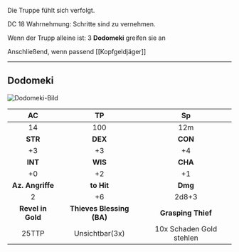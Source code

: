 Die Truppe fühlt sich verfolgt. 

DC 18 Wahrnehmung: Schritte sind zu vernehmen.

Wenn der Trupp alleine ist: 3 **Dodomeki** greifen sie an

Anschließend, wenn passend [[Kopfgeldjäger]]

---

## Dodomeki
![Dodomeki-Bild](https://i.pinimg.com/736x/13/33/09/1333096d60c7fea0f1671feb7b04d79c.jpg)

|AC|TP|Sp|
|:-:|:-:|:-:|
|14|100|12m|
|**STR**|**DEX**|**CON**|
|+3|+3|+4|
|**INT**|**WIS**|**CHA**|
|+0|+2|+1|
|**Az. Angriffe**|**to Hit**|**Dmg**|
|2|+6|2d8+3|
|**Revel in Gold**|**Thieves Blessing (BA)**|**Grasping Thief**
|25TTP|Unsichtbar(3x)|10x Schaden Gold stehlen|
